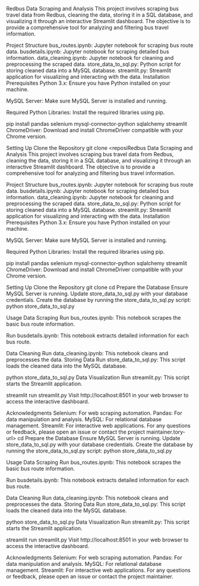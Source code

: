 Redbus Data Scraping and Analysis
This project involves scraping bus travel data from Redbus, cleaning the data, storing it in a SQL database, and visualizing it through an interactive Streamlit dashboard. The objective is to provide a comprehensive tool for analyzing and filtering bus travel information.

Project Structure
bus_routes.ipynb: Jupyter notebook for scraping bus route data.
busdetails.ipynb: Jupyter notebook for scraping detailed bus information.
data_cleaning.ipynb: Jupyter notebook for cleaning and preprocessing the scraped data.
store_data_to_sql.py: Python script for storing cleaned data into a MySQL database.
streamlit.py: Streamlit application for visualizing and interacting with the data.
Installation
Prerequisites
Python 3.x: Ensure you have Python installed on your machine.

MySQL Server: Make sure MySQL Server is installed and running.

Required Python Libraries: Install the required libraries using pip.

pip install pandas selenium mysql-connector-python sqlalchemy streamlit
ChromeDriver: Download and install ChromeDriver compatible with your Chrome version.

Setting Up
Clone the Repository
git clone <reposiRedbus Data Scraping and Analysis
This project involves scraping bus travel data from Redbus, cleaning the data, storing it in a SQL database, and visualizing it through an interactive Streamlit dashboard. The objective is to provide a comprehensive tool for analyzing and filtering bus travel information.

Project Structure
bus_routes.ipynb: Jupyter notebook for scraping bus route data.
busdetails.ipynb: Jupyter notebook for scraping detailed bus information.
data_cleaning.ipynb: Jupyter notebook for cleaning and preprocessing the scraped data.
store_data_to_sql.py: Python script for storing cleaned data into a MySQL database.
streamlit.py: Streamlit application for visualizing and interacting with the data.
Installation
Prerequisites
Python 3.x: Ensure you have Python installed on your machine.

MySQL Server: Make sure MySQL Server is installed and running.

Required Python Libraries: Install the required libraries using pip.

pip install pandas selenium mysql-connector-python sqlalchemy streamlit
ChromeDriver: Download and install ChromeDriver compatible with your Chrome version.

Setting Up
Clone the Repository
git clone <repository-url>
cd <repository-directory>
Prepare the Database Ensure MySQL Server is running. Update store_data_to_sql.py with your database credentials. Create the database by running the store_data_to_sql.py script: python store_data_to_sql.py

Usage
Data Scraping
Run bus_routes.ipynb: This notebook scrapes the basic bus route information.

Run busdetails.ipynb: This notebook extracts detailed information for each bus route.

Data Cleaning
Run data_cleaning.ipynb: This notebook cleans and preprocesses the data.
Storing Data
Run store_data_to_sql.py: This script loads the cleaned data into the MySQL database.

python store_data_to_sql.py
Data Visualization
Run streamlit.py: This script starts the Streamlit application.

streamlit run streamlit.py
Visit http://localhost:8501 in your web browser to access the interactive dashboard.

Acknowledgments
Selenium: For web scraping automation.
Pandas: For data manipulation and analysis.
MySQL: For relational database management.
Streamlit: For interactive web applications.
For any questions or feedback, please open an issue or contact the project maintainer.tory-url>
cd <repository-directory>
Prepare the Database Ensure MySQL Server is running. Update store_data_to_sql.py with your database credentials. Create the database by running the store_data_to_sql.py script: python store_data_to_sql.py

Usage
Data Scraping
Run bus_routes.ipynb: This notebook scrapes the basic bus route information.

Run busdetails.ipynb: This notebook extracts detailed information for each bus route.

Data Cleaning
Run data_cleaning.ipynb: This notebook cleans and preprocesses the data.
Storing Data
Run store_data_to_sql.py: This script loads the cleaned data into the MySQL database.

python store_data_to_sql.py
Data Visualization
Run streamlit.py: This script starts the Streamlit application.

streamlit run streamlit.py
Visit http://localhost:8501 in your web browser to access the interactive dashboard.

Acknowledgments
Selenium: For web scraping automation.
Pandas: For data manipulation and analysis.
MySQL: For relational database management.
Streamlit: For interactive web applications.
For any questions or feedback, please open an issue or contact the project maintainer.